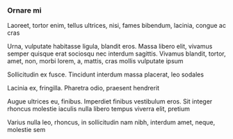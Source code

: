 ### Ornare mi

Laoreet, tortor enim, tellus ultrices, nisi, fames bibendum, lacinia, congue ac cras

Urna, vulputate habitasse ligula, blandit eros. Massa libero elit, vivamus semper quisque erat sociosqu nec interdum sagittis. Vivamus blandit, tortor, amet, non, morbi lorem, a, mattis, cras mollis vulputate ipsum

Sollicitudin ex fusce. Tincidunt interdum massa placerat, leo sodales

Lacinia ex, fringilla. Pharetra odio, praesent hendrerit

Augue ultrices eu, finibus. Imperdiet finibus vestibulum eros. Sit integer rhoncus molestie iaculis nulla libero tempus viverra elit, pretium

Varius nulla leo, rhoncus, in sollicitudin nam nibh, interdum amet, neque, molestie sem


